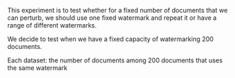 This experiment is to test whether for a fixed number of documents that we can perturb, we should use one fixed watermark and repeat it or have a range of different watermarks. 

We decide to test when we have a fixed capacity of watermarking 200 documents. 

Each dataset: the number of documents among 200 documents that uses the same watermark
